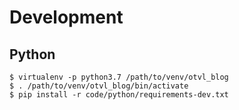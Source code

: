 # Development

## Python

    $ virtualenv -p python3.7 /path/to/venv/otvl_blog
    $ . /path/to/venv/otvl_blog/bin/activate
    $ pip install -r code/python/requirements-dev.txt
